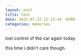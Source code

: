 ```yaml
---
layout: post
title: lost
date: 2022-07-22 22:13:44 -0700
categories: memories
---
```


lost control of the car again today.

this time i didn't care though.

